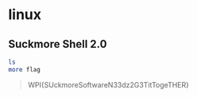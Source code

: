 # linux

## Suckmore Shell 2.0

```bash
ls
more flag
```

> WPI{SUckmoreSoftwareN33dz2G3TitTogeTHER}



